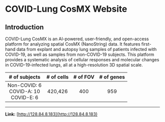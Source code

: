 # COVID-Lung CosMX Website

## Introduction

COVID-Lung CosMX is an AI-powered, user-friendly, and open-access platform for analyzing spatial CosMX (NanoString) data. It features first-hand data from explant and autopsy lung samples of patients infected with COVID-19, as well as samples from non-COVID-19 subjects. This platform provides a systematic analysis of cellular responses and molecular changes in COVID-19-infected lungs, all at a high-resolution 3D spatial scale.

| # of subjects | # of cells | # of FOV | # of genes |
|:-------------:|:----------:|:--------:|:----------:|
| Non-COVID: 6 <br> COVID-A: 10 <br> COVID-E: 6             | 420,426      | 400        | 959      |


--------------------

**Link:** [http://128.84.8.183](http://128.84.8.183)
